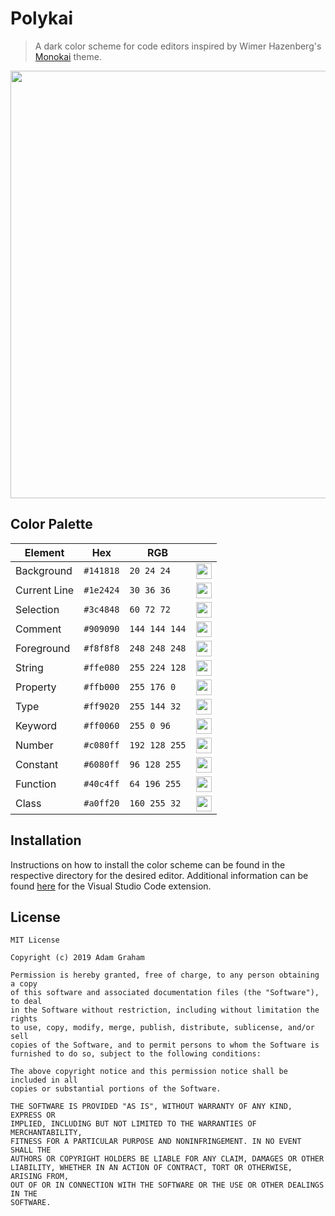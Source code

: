 # Polykai

> A dark color scheme for code editors inspired by Wimer Hazenberg's [Monokai](https://github.com/monokai) theme.

<img src="https://github.com/adamgraham/polykai/blob/master/images/screenshot.png" width="900" height="684">

## Color Palette

| Element                | Hex       | RGB           |  |
|------------------------|-----------|---------------|-------|
| Background             | `#141818` | `20 24 24`    | <img src="https://github.com/adamgraham/polykai/blob/master/images/%23141818.png" width="25" height="25"> |
| Current Line           | `#1e2424` | `30 36 36`    | <img src="https://github.com/adamgraham/polykai/blob/master/images/%231e2424.png" width="25" height="25"> 
| Selection              | `#3c4848` | `60 72 72`    | <img src="https://github.com/adamgraham/polykai/blob/master/images/%233c4848.png" width="25" height="25"> 
| Comment                | `#909090` | `144 144 144` | <img src="https://github.com/adamgraham/polykai/blob/master/images/%23909090.png" width="25" height="25"> 
| Foreground             | `#f8f8f8` | `248 248 248` | <img src="https://github.com/adamgraham/polykai/blob/master/images/%23f8f8f8.png" width="25" height="25"> 
| String                 | `#ffe080` | `255 224 128` | <img src="https://github.com/adamgraham/polykai/blob/master/images/%23ffe080.png" width="25" height="25"> 
| Property               | `#ffb000` | `255 176 0`   | <img src="https://github.com/adamgraham/polykai/blob/master/images/%23ffb000.png" width="25" height="25"> 
| Type                   | `#ff9020` | `255 144 32`  | <img src="https://github.com/adamgraham/polykai/blob/master/images/%23ff9020.png" width="25" height="25"> 
| Keyword                | `#ff0060` | `255 0 96`    | <img src="https://github.com/adamgraham/polykai/blob/master/images/%23ff0060.png" width="25" height="25"> 
| Number                 | `#c080ff` | `192 128 255` | <img src="https://github.com/adamgraham/polykai/blob/master/images/%23c080ff.png" width="25" height="25"> 
| Constant               | `#6080ff` | `96 128 255`  | <img src="https://github.com/adamgraham/polykai/blob/master/images/%236080ff.png" width="25" height="25"> 
| Function               | `#40c4ff` | `64 196 255`  | <img src="https://github.com/adamgraham/polykai/blob/master/images/%2340c4ff.png" width="25" height="25"> 
| Class                  | `#a0ff20` | `160 255 32`  | <img src="https://github.com/adamgraham/polykai/blob/master/images/%23a0ff20.png" width="25" height="25"> 

## Installation

Instructions on how to install the color scheme can be found in the respective directory for the desired editor. Additional information can be found [here](https://github.com/adamgraham/polykai-vscode) for the Visual Studio Code extension.

## License
```
MIT License

Copyright (c) 2019 Adam Graham

Permission is hereby granted, free of charge, to any person obtaining a copy
of this software and associated documentation files (the "Software"), to deal
in the Software without restriction, including without limitation the rights
to use, copy, modify, merge, publish, distribute, sublicense, and/or sell
copies of the Software, and to permit persons to whom the Software is
furnished to do so, subject to the following conditions:

The above copyright notice and this permission notice shall be included in all
copies or substantial portions of the Software.

THE SOFTWARE IS PROVIDED "AS IS", WITHOUT WARRANTY OF ANY KIND, EXPRESS OR
IMPLIED, INCLUDING BUT NOT LIMITED TO THE WARRANTIES OF MERCHANTABILITY,
FITNESS FOR A PARTICULAR PURPOSE AND NONINFRINGEMENT. IN NO EVENT SHALL THE
AUTHORS OR COPYRIGHT HOLDERS BE LIABLE FOR ANY CLAIM, DAMAGES OR OTHER
LIABILITY, WHETHER IN AN ACTION OF CONTRACT, TORT OR OTHERWISE, ARISING FROM,
OUT OF OR IN CONNECTION WITH THE SOFTWARE OR THE USE OR OTHER DEALINGS IN THE
SOFTWARE.
```
